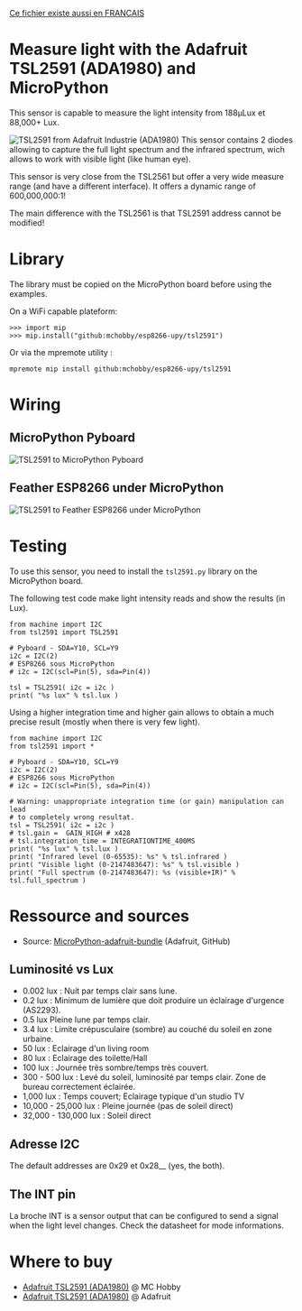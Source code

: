 [Ce fichier existe aussi en FRANCAIS](readme.md)

# Measure light with the Adafruit TSL2591 (ADA1980) and MicroPython

This sensor is capable to measure the light intensity from 188µLux et 88,000+ Lux.

![TSL2591 from Adafruit Industrie (ADA1980)](docs/_static/TSL2591-LUX-SEN-02.jpg)
This sensor contains 2 diodes allowing to capture the full light spectrum and the infrared spectrum, wich allows to work with visible light (like human eye).

This sensor is very close from the TSL2561 but offer a very wide measure range  (and have a different interface). It offers a dynamic range of 600,000,000:1!

The main difference with the TSL2561 is that TSL2591 address cannot be modified!

# Library

The library must be copied on the MicroPython board before using the examples.

On a WiFi capable plateform:

```
>>> import mip
>>> mip.install("github:mchobby/esp8266-upy/tsl2591")
```

Or via the mpremote utility :

```
mpremote mip install github:mchobby/esp8266-upy/tsl2591
```

# Wiring

## MicroPython Pyboard

![TSL2591 to MicroPython Pyboard](docs/_static/tsl2591-to-pyboard.jpg)

## Feather ESP8266 under  MicroPython

![TSL2591 to Feather ESP8266 under MicroPython](docs/_static/tsl2591-to-feather-esp8266.jpg)

# Testing

To use this sensor, you need to install the `tsl2591.py` library on the MicroPython board.

The following test code make light intensity reads and show the results (in Lux).

```
from machine import I2C
from tsl2591 import TSL2591

# Pyboard - SDA=Y10, SCL=Y9
i2c = I2C(2)
# ESP8266 sous MicroPython
# i2c = I2C(scl=Pin(5), sda=Pin(4))

tsl = TSL2591( i2c = i2c )
print( "%s lux" % tsl.lux )
```

Using a higher integration time and higher gain allows to obtain a much precise result  (mostly when there is very few light).

```
from machine import I2C
from tsl2591 import *

# Pyboard - SDA=Y10, SCL=Y9
i2c = I2C(2)
# ESP8266 sous MicroPython
# i2c = I2C(scl=Pin(5), sda=Pin(4))

# Warning: unappropriate integration time (or gain) manipulation can lead
# to completely wrong resultat.
tsl = TSL2591( i2c = i2c )
# tsl.gain =  GAIN_HIGH # x428
# tsl.integration_time = INTEGRATIONTIME_400MS
print( "%s lux" % tsl.lux )
print( "Infrared level (0-65535): %s" % tsl.infrared )
print( "Visible light (0-2147483647): %s" % tsl.visible )
print( "Full spectrum (0-2147483647): %s (visible+IR)" % tsl.full_spectrum )

```

# Ressource and sources
* Source: [MicroPython-adafruit-bundle](https://github.com/adafruit/micropython-adafruit-bundle/tree/master/libraries/drivers) (Adafruit, GitHub)

## Luminosité vs Lux
* 0.002 lux : Nuit par temps clair sans lune.
* 0.2 lux : Minimum de lumière que doit produire un éclairage d'urgence (AS2293).
* 0.5 lux 	Pleine lune par temps clair.
* 3.4 lux : Limite crépusculaire (sombre) au couché du soleil en zone urbaine.
* 50 lux : Eclairage d'un living room
* 80 lux : Eclairage des toilette/Hall
* 100 lux : Journée très sombre/temps très couvert.
* 300 - 500 lux : Levé du soleil, luminosité par temps clair. Zone de bureau correctement éclairée.
* 1,000 lux : Temps couvert; Eclairage typique d'un studio TV
* 10,000 - 25,000 lux : Pleine journée (pas de soleil direct)
* 32,000 - 130,000 lux : Soleil direct

## Adresse I2C
The default addresses are 0x29 et 0x28__ (yes, the both).

## The INT pin
La broche INT is a sensor output that can be configured to send a signal when the light level changes. Check the datasheet for mode informations.

# Where to buy
* [Adafruit TSL2591 (ADA1980)](https://shop.mchobby.be/product.php?id_product=1599) @ MC Hobby
* [Adafruit TSL2591 (ADA1980)](https://www.adafruit.com/product/1980) @ Adafruit

